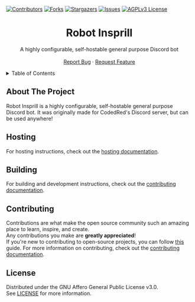 [![Contributors][contributors-shield]][contributors-url]
[![Forks][forks-shield]][forks-url]
[![Stargazers][stars-shield]][stars-url]
[![Issues][issues-shield]][issues-url]
[![AGPLv3 License][license-shield]][license-url]




<!-- PROJECT LOGO -->
<div align="center">
  <h1>Robot Insprill</h1>
  <p>
    A highly configurable, self-hostable general purpose Discord bot
    <br />
    <br />
    <a href="https://github.com/Insprill/robot-insprill/issues">Report Bug</a>
    ·
    <a href="https://github.com/Insprill/robot-insprill/issues">Request Feature</a>
  </p>
</div>




<!-- TABLE OF CONTENTS -->
<details>
  <summary>Table of Contents</summary>
  <ol>
    <li><a href="#about-the-project">About The Project</a></li>
    <li><a href="#usage">Hosting</a></li>
    <li><a href="#building">Building</a></li>
    <li><a href="#contributing">Contributing</a></li>
    <li><a href="#license">License</a></li>
  </ol>
</details>




<!-- ABOUT THE PROJECT -->

## About The Project

Robot Insprill is a highly configurable, self-hostable general purpose Discord bot.
It was originally made for CodedRed's Discord server, but can be used anywhere!




<!-- HOSTING -->

## Hosting

For hosting instructions, check out the [hosting documentation][docs-hosting-url].




<!-- BUILDING -->

## Building

For building and development instructions, check out the [contributing documentation][docs-contributing-url].




<!-- CONTRIBUTING -->

## Contributing

Contributions are what make the open source community such an amazing place to learn, inspire, and create.  
Any contributions you make are **greatly appreciated**!  
If you're new to contributing to open-source projects, you can
follow [this](https://docs.github.com/en/get-started/quickstart/contributing-to-projects) guide.
For more information on contributing, check out the [contributing documentation][docs-contributing-url].




<!-- LICENSE -->

## License

Distributed under the GNU Affero General Public License v3.0.  
See [LICENSE][license-url] for more information.




<!-- MARKDOWN LINKS & IMAGES -->
<!-- https://www.markdownguide.org/basic-syntax/#reference-style-links -->

[contributors-shield]: https://img.shields.io/github/contributors/Insprill/robot-insprill.svg?style=for-the-badge
[contributors-url]: https://github.com/Insprill/robot-insprill/graphs/contributors
[forks-shield]: https://img.shields.io/github/forks/Insprill/robot-insprill.svg?style=for-the-badge
[forks-url]: https://github.com/Insprill/robot-insprill/network/members
[stars-shield]: https://img.shields.io/github/stars/Insprill/robot-insprill.svg?style=for-the-badge
[stars-url]: https://github.com/Insprill/robot-insprill/stargazers
[issues-shield]: https://img.shields.io/github/issues/Insprill/robot-insprill.svg?style=for-the-badge
[issues-url]: https://github.com/Insprill/robot-insprill/issues
[license-shield]: https://img.shields.io/github/license/Insprill/robot-insprill.svg?style=for-the-badge
[license-url]: https://github.com/Insprill/robot-insprill/blob/master/LICENSE
[docs-contributing-url]: https://robot-insprill.readthedocs.io/en/latest/contributing/
[docs-contributing-url]: https://robot-insprill.readthedocs.io/en/latest/contributing/
[docs-hosting-url]: https://robot-insprill.readthedocs.io/en/latest/hosting/

